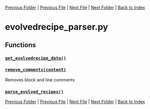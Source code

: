 [Previous Folder](../objects/components.md) | [Previous File](distribution_parser.md) | [Next File](fixing_parser.md) | [Next Folder](../recipes/craft_recipes.md) | [Back to Index](../../index.md)

# evolvedrecipe_parser.py

## Functions

### [`get_evolvedrecipe_data()`](https://github.com/Vaileasys/pz-wiki_parser/blob/main/scripts/parser/evolvedrecipe_parser.py#L11)
### [`remove_comments(content)`](https://github.com/Vaileasys/pz-wiki_parser/blob/main/scripts/parser/evolvedrecipe_parser.py#L18)

Removes block and line comments

### [`parse_evolved_recipes()`](https://github.com/Vaileasys/pz-wiki_parser/blob/main/scripts/parser/evolvedrecipe_parser.py#L25)


[Previous Folder](../objects/components.md) | [Previous File](distribution_parser.md) | [Next File](fixing_parser.md) | [Next Folder](../recipes/craft_recipes.md) | [Back to Index](../../index.md)
